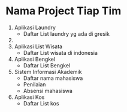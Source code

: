 # Nama Project Tiap Tim
  1. Aplikasi Laundry
      * Daftar List laundry yg ada di gresik
  2. 
  3. Aplikasi List Wisata
      * Daftar List wisata di indonesia
  4. Aplikasi Bengkel
      * Daftar List Bengkel
  5. Sistem Informasi Akademik
      * Daftar nama mahasiswa
      * Penilaian
      * Absensi mahasiswa
  6. Aplikasi Kos
      * Daftar List kos
